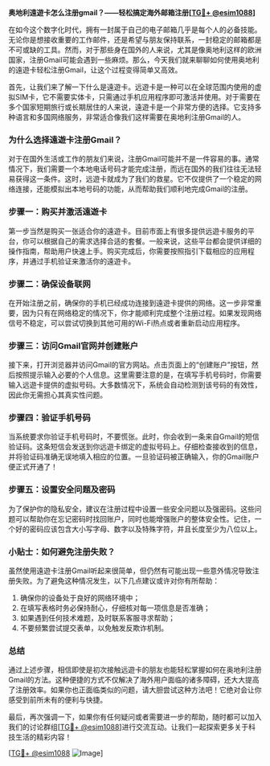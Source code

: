 **奥地利遠遊卡怎么注册gmail？——轻松搞定海外邮箱注册[[TG💪+ @esim1088](https://t.me/s/esim1088)]**

在如今这个数字化时代，拥有一封属于自己的电子邮箱几乎是每个人的必备技能。无论你是想接收重要的工作邮件，还是希望与朋友保持联系，一封稳定的邮箱都是不可或缺的工具。然而，对于那些身在国外的人来说，尤其是像奥地利这样的欧洲国家，注册Gmail可能会遇到一些麻烦。那么，今天我们就来聊聊如何使用奥地利的遠遊卡轻松注册Gmail，让这个过程变得简单又高效。

首先，让我们来了解一下什么是遠遊卡。远遊卡是一种可以在全球范围内使用的虚拟SIM卡，它不需要实体卡，只需通过手机应用程序即可激活并使用。对于需要在多个国家短期旅行或长期居住的人来说，遠遊卡是一个非常方便的选择。它支持多种语言和多国网络服务，非常适合像我们这样需要在奥地利注册Gmail的人。

### **为什么选择遠遊卡注册Gmail？**

对于在国外生活或工作的朋友们来说，注册Gmail可能并不是一件容易的事。通常情况下，我们需要一个本地电话号码才能完成注册，而远在国外的我们往往无法轻易获得这一条件。这时，远遊卡就成为了我们的救星。它不仅提供了一个稳定的网络连接，还能模拟出本地号码的功能，从而帮助我们顺利地完成Gmail的注册。

### **步骤一：购买并激活遠遊卡**

第一步当然是购买一张适合你的遠遊卡。目前市面上有很多提供远遊卡服务的平台，你可以根据自己的需求选择合适的套餐。一般来说，这些平台都会提供详细的操作指南，帮助用户快速上手。购买完成后，你需要按照指引下载相应的应用程序，并通过手机验证来激活你的遠遊卡。

### **步骤二：确保设备联网**

在开始注册之前，确保你的手机已经成功连接到遠遊卡提供的网络。这一步非常重要，因为只有在网络稳定的情况下，你才能顺利完成整个注册过程。如果发现网络信号不稳定，可以尝试切换到其他可用的Wi-Fi热点或者重新启动应用程序。

### **步骤三：访问Gmail官网并创建账户**

接下来，打开浏览器并访问Gmail的官方网站。点击页面上的“创建账户”按钮，然后按照提示输入必要的个人信息。这里需要注意的是，在填写手机号码时，你需要输入远遊卡提供的虚拟号码。大多数情况下，系统会自动检测到该号码的有效性，因此你无需担心其真实性问题。

### **步骤四：验证手机号码**

当系统要求你验证手机号码时，不要慌张。此时，你会收到一条来自Gmail的短信验证码。这条短信会发送到你远遊卡绑定的虚拟号码上。仔细检查接收到的信息，并将验证码准确无误地填入相应的位置。一旦验证码被正确输入，你的Gmail账户便正式开通了！

### **步骤五：设置安全问题及密码**

为了保护你的隐私安全，建议在注册过程中设置一些安全问题以及强密码。这些问题可以帮助你在忘记密码时找回账户，同时也能增强账户的整体安全性。记住，一个好的密码应该包含大小写字母、数字以及特殊字符，并且长度至少为八位以上。

### **小贴士：如何避免注册失败？**

虽然使用遠遊卡注册Gmail听起来很简单，但仍然有可能出现一些意外情况导致注册失败。为了避免这种情况发生，以下几点建议或许对你有所帮助：

1. 确保你的设备处于良好的网络环境中；
2. 在填写表格时务必保持耐心，仔细核对每一项信息是否准确；
3. 如果遇到任何技术难题，及时联系客服寻求帮助；
4. 不要频繁尝试提交表单，以免触发反欺诈机制。

### **总结**

通过上述步骤，相信即使是初次接触远遊卡的朋友也能轻松掌握如何在奥地利注册Gmail的方法。这种便捷的方式不仅解决了海外用户面临的诸多障碍，还大大提高了注册效率。如果你也正面临类似的问题，请大胆尝试这种方法吧！它绝对会让你感受到前所未有的便利与快捷。

最后，再次强调一下，如果你有任何疑问或者需要进一步的帮助，随时都可以加入我们的讨论群组[[TG💪+ @esim1088](https://t.me/s/esim1088)]进行交流互动。让我们一起探索更多关于科技生活的精彩内容！

[[TG💪+ @esim1088](https://t.me/s/esim1088) ![Image](https://i.postimg.cc/4NQfJmqS/Snipaste-2025-05-13-00-14-12.png)]